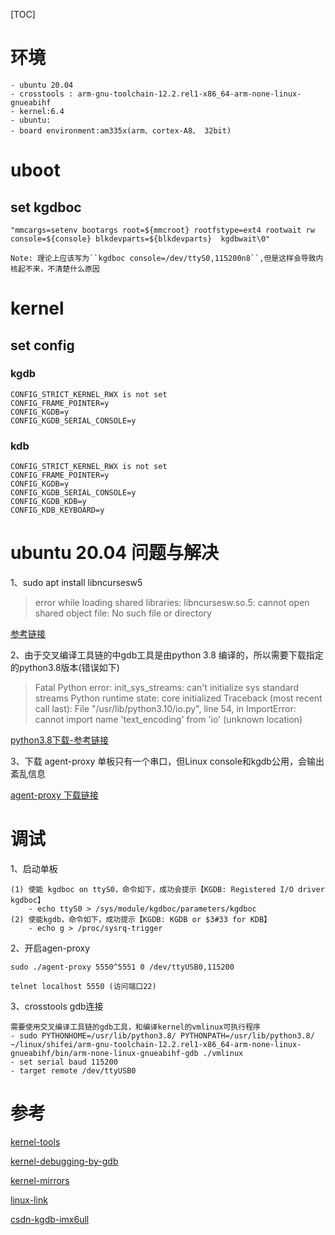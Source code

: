 [TOC]

# 环境
    - ubuntu 20.04 
    - crosstools : arm-gnu-toolchain-12.2.rel1-x86_64-arm-none-linux-gnueabihf
    - kernel:6.4
    - ubuntu:
    - board environment:am335x(arm、cortex-A8、 32bit)

# uboot

## set kgdboc
    "mmcargs=setenv bootargs root=${mmcroot} rootfstype=ext4 rootwait rw console=${console} blkdevparts=${blkdevparts}  kgdbwait\0"

    Note: 理论上应该写为``kgdboc console=/dev/ttyS0,115200n8``,但是这样会导致内核起不来，不清楚什么原因

# kernel

## set config

### kgdb
    CONFIG_STRICT_KERNEL_RWX is not set
    CONFIG_FRAME_POINTER=y
    CONFIG_KGDB=y
    CONFIG_KGDB_SERIAL_CONSOLE=y

### kdb
    CONFIG_STRICT_KERNEL_RWX is not set
    CONFIG_FRAME_POINTER=y
    CONFIG_KGDB=y
    CONFIG_KGDB_SERIAL_CONSOLE=y
    CONFIG_KGDB_KDB=y
    CONFIG_KDB_KEYBOARD=y

# ubuntu 20.04 问题与解决
1、sudo apt install libncursesw5
> error while loading shared libraries: libncursesw.so.5: cannot open shared object file: No such file or directory
>

[参考链接](https://github.com/CleverRaven/Cataclysm-DDA/issues/51775)

2、由于交叉编译工具链的中gdb工具是由python 3.8 编译的，所以需要下载指定的python3.8版本(错误如下)

> 
> Fatal Python error: init_sys_streams: can't initialize sys standard streams
> Python runtime state: core initialized Traceback (most recent call last): File "/usr/lib/python3.10/io.py",
> line 54, in <module> ImportError: cannot import name 'text_encoding' from 'io' (unknown location)
>

[python3.8下载-参考链接](https://towardsdatascience.com/installing-multiple-alternative-versions-of-python-on-ubuntu-20-04-237be5177474)

3、下载 agent-proxy
    单板只有一个串口，但Linux console和kgdb公用，会输出紊乱信息

[agent-proxy 下载链接](https://git.kernel.org/cgit/utils/kernel/kgdb/agent-proxy.git/)

# 调试

1、启动单板

    (1) 使能 kgdboc on ttyS0，命令如下，成功会提示【KGDB: Registered I/O driver kgdboc】
        - echo ttyS0 > /sys/module/kgdboc/parameters/kgdboc
    (2) 使能kgdb，命令如下，成功提示【KGDB: KGDB or $3#33 for KDB】
        - echo g > /proc/sysrq-trigger

2、开启agen-proxy
    
    sudo ./agent-proxy 5550^5551 0 /dev/ttyUSB0,115200

    telnet localhost 5550 (访问端口22)

3、crosstools gdb连接
    
    需要使用交叉编译工具链的gdb工具，和编译kernel的vmlinux可执行程序
    - sudo PYTHONHOME=/usr/lib/python3.8/ PYTHONPATH=/usr/lib/python3.8/ ~/linux/shifei/arm-gnu-toolchain-12.2.rel1-x86_64-arm-none-linux-gnueabihf/bin/arm-none-linux-gnueabihf-gdb ./vmlinux
    - set serial baud 115200
    - target remote /dev/ttyUSB0

# 参考
[kernel-tools](https://www.kernel.org/doc/html/v5.2/dev-tools/kgdb.html)

[kernel-debugging-by-gdb](https://www.kernel.org/doc/html/v4.10/dev-tools/gdb-kernel-debugging.html#:~:text=The%20kernel%20debugger%20kgdb%2C%20hypervisors%20like%20QEMU%20or,scripts%20that%20can%20simplify%20typical%20kernel%20debugging%20steps.)

[kernel-mirrors](https://mirrors.edge.kernel.org/pub/linux/kernel/people/jwessel/kdb/kgdbKernelArgs.html)  

[linux-link](https://linuxlink.timesys.com/docs/how_to_use_kgdb)

[csdn-kgdb-imx6ull](https://blog.csdn.net/weixin_38832162/article/details/115347640)


